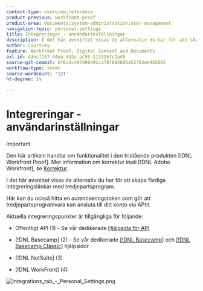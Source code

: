 ```yaml
---
content-type: overview;reference
product-previous: workfront-proof
product-area: documents;system-administration;user-management
navigation-topic: personal-settings
title: Integreringar - användarinställningar
description: I det här avsnittet visas de alternativ du har för att skapa färdiga integreringslänkar med tredjepartsprogram.
author: Courtney
feature: Workfront Proof, Digital Content and Documents
exl-id: 43ecf257-44ea-4d2c-ac55-21192e7c2a45
source-git-commit: bf6c6c497d98d91ca78f892606a52f82ee4b5666
workflow-type: tm+mt
source-wordcount: '121'
ht-degree: 1%

---
```


# Integreringar - användarinställningar

>[!IMPORTANT]
>
>Den här artikeln handlar om funktionalitet i den fristående produkten [!DNL Workfront Proof]. Mer information om korrektur inuti [!DNL Adobe Workfront], se [Korrektur](../../../review-and-approve-work/proofing/proofing.md).

I det här avsnittet visas de alternativ du har för att skapa färdiga integreringslänkar med tredjepartsprogram.

Här kan du också hitta en autentiseringstoken som gör att tredjepartsprogramvara kan ansluta till ditt konto via API:t.

Aktuella integreringspunkter är tillgängliga för följande:

* Offentligt API (1) - Se vår dedikerade [Hjälpsida för API](http://api.proofhq.com/)
* [!DNL Basecamp] (2) - Se vår dedikerade [[!DNL Basecamp]](https://support.workfront.com/hc/en-us/sections/115000911927-Basecamp) och [[!DNL Basecamp Classic]](https://support.workfront.com/hc/en-us/categories/115000588707-Basecamp-Classic) hjälpsidor

* [!DNL NetSuite] (3)
* [!DNL WorkFront] (4)

![Integrations_tab_-_Personal_Settings.png](assets/integrations-tab---personal-settings-350x323.png)

